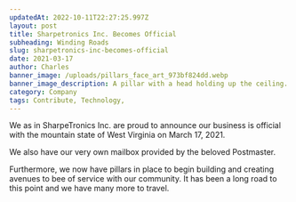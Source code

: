 ```yaml
---
updatedAt: 2022-10-11T22:27:25.997Z
layout: post
title: Sharpetronics Inc. Becomes Official
subheading: Winding Roads
slug: sharpetronics-inc-becomes-official
date: 2021-03-17
author: Charles
banner_image: /uploads/pillars_face_art_973bf824dd.webp
banner_image_description: A pillar with a head holding up the ceiling.
category: Company
tags: Contribute, Technology, 
---
```

We as in SharpeTronics Inc. are proud to announce our business is official with the mountain state of West Virginia on March 17, 2021.

We also have our very own mailbox provided by the beloved Postmaster.

Furthermore, we now have pillars in place to begin building and creating avenues to bee of service with our community. It has been a long road to this point and we have many more to travel.
